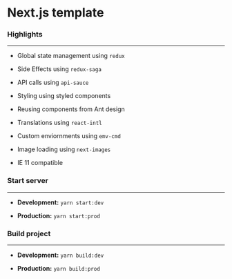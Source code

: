 # Next.js template


### Highlights
------------------
- Global state management using `redux`
    
- Side Effects using `redux-saga`
    
- API calls using `api-sauce`
    
- Styling using styled components
    
- Reusing components from Ant design
    
- Translations using `react-intl`
    
- Custom enviornments using `emv-cmd`

- Image loading using `next-images`
    
- IE 11 compatible


### Start server
----------------------
- **Development:** `yarn start:dev`

- **Production:**  `yarn start:prod`


### Build project 
-----------------------
- **Development:** `yarn build:dev`

- **Production:**  `yarn build:prod`






